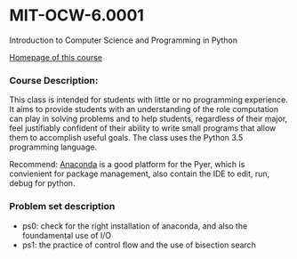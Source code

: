 # MIT-OCW-6.0001
Introduction to Computer Science and Programming in Python

[Homepage of this course](https://ocw.mit.edu/courses/electrical-engineering-and-computer-science/6-0001-introduction-to-computer-science-and-programming-in-python-fall-2016/index.htm)

### Course Description:
This class is intended for students with little or no programming experience. It aims to provide students with an understanding of the role computation can play in solving problems and to help students, regardless of their major, feel justifiably confident of their ability to write small programs that allow them to accomplish useful goals. The class uses the Python 3.5 programming language.

Recommend: [Anaconda](https://www.anaconda.com) is a good platform for the Pyer, which is convienient for package management, also contain the IDE to edit, run, debug for python.

### Problem set description
- ps0: check for the right installation of anaconda, and also the foundamental use of I/O
- ps1: the practice of control flow and the use of bisection search